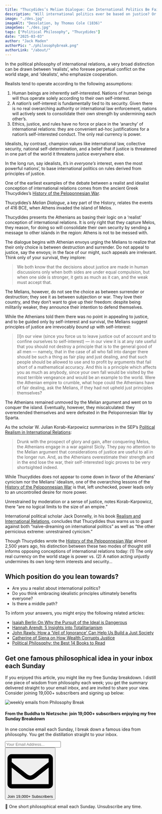 ```yaml
---
title: "Thucydides’s Melian Dialogue: Can International Politics Be Fair?"
description: "Will international politics ever be based on justice? Or will it forever remain the arena of conflicting power and national interests? Almost 2,500 years ago, ancient Greek thinker Thucydides outlined two opposing modes of thought..."
image: "./des.jpg"
imageAlt: "Desolation, by Thomas Cole (1836)"
imageSeo: "./des.jpg"
tags: ["Political Philosophy", "Thucydides"]
date: "2025-03-03"
author: "Jack Maden"
authorPic: "./philosophybreak.png"
authorLink: "/about/"
---
```


<span class="big-letter">I</span>n the political philosophy of international relations, a very broad distinction can be drawn between ‘realists’, who foresee perpetual conflict on the world stage, and ‘idealists’, who emphasize cooperation.

Realists tend to operate according to the following assumptions:

1. Human beings are inherently self-interested. Nations of human beings will thus operate solely according to their own self-interest.
2. A nation’s self-interest is fundamentally tied to its security. Given there is no real overarching authority or international law enforcement, nations will actively seek to consolidate their own strength by undermining each other’s.
3. Ethics, justice, and rules have no force or place in the ‘anarchy’ of international relations: they are convenient ad-hoc justifications for a nation’s self-interested conduct. The only real currency is power.

Idealists, by contrast, champion values like international law, collective security, national self-determination, and a belief that if justice is threatened in one part of the world it threatens justice everywhere else.

In the long run, say idealists, it’s in _everyone’s_ interest, even the most powerful nations’, to base international politics on rules derived from principles of justice.

One of the earliest examples of the debate between a realist and idealist conception of international relations comes from the ancient Greek Thucydides’s <a target="_blank" rel="noopener noreferrer sponsored" href="https://amzn.to/41E0v92">History of the Peloponnesian War</a>.

Thucydides’s _Melian Dialogue_, a key part of the History, relates the events of 416 BCE, when Athens invaded the island of Melos.

Thucydides presents the Athenians as basing their logic on a ‘realist’ conception of international relations. It is only right that they capture Melos, they reason, for doing so will consolidate their own security by sending a message to other islands in the region: Athens is not to be messed with.

The dialogue begins with Athenian envoys urging the Melians to realize that their only choice is between destruction and surrender. Do not appeal to justice, say the envoys; in the face of our might, such appeals are irrelevant. Think only of your survival, they implore:

>We both know that the decisions about justice are made in human discussions only when both sides are under equal compulsion, but when one side is stronger, it gets as much as it can, and the weak must accept that.

The Melians, however, do not see the choice as between surrender or destruction; they see it as between subjection or war. They love their country, and they don’t want to give up their freedom: despite being militarily weaker, they announce their intention to defend themselves.

While the Athenians told them there was no point in appealing to justice, and to be guided only by self-interest and survival, the Melians suggest principles of justice are irrevocably _bound up_ with self-interest:

>\[I]n our view (since you force us to leave justice out of account and to confine ourselves to self-interest) — in our view it is at any rate useful that you should not destroy a principle that is to the general good of all men — namely, that in the case of all who fall into danger there should be such a thing as fair play and just dealing, and that such people should be allowed to use and to profit by arguments that fail short of a mathematical accuracy. And this is a principle which affects you as much as anybody, since your own fall would be visited by the most terrible vengeance and would be an example to the world.
Were the Athenian empire to crumble, what hope could the Athenians have of fair dealing, ask the Melians, if they had not upheld just principles themselves?

The Athenians remained unmoved by the Melian argument and went on to conquer the island. Eventually, however, they miscalculated: they overextended themselves and were defeated in the Peloponnesian War by Sparta.

As the scholar W. Julian Korab-Karpowicz summarizes in the SEP’s [Political Realism in International Relations](https://plato.stanford.edu/entries/realism-intl-relations/):

>Drunk with the prospect of glory and gain, after conquering Melos, the Athenians engage in a war against Sicily. They pay no attention to the Melian argument that considerations of justice are useful to all in the longer run. And, as the Athenians overestimate their strength and in the end lose the war, their self-interested logic proves to be very shortsighted indeed.

While Thucydides does not appear to come down in favor of the Athenians’ cynicism nor the Melians’ idealism, one of the overarching lessons of the <a target="_blank" rel="noopener noreferrer sponsored" href="https://amzn.to/41E0v92">History of the Peloponnesian War</a> is that, left unchecked, power leads only to an uncontrolled desire for more power.

Unrestrained by moderation or a sense of justice, notes Korab-Karpowicz, there “are no logical limits to the size of an empire.”

International political scholar Jack Donnelly, in his book <a target="_blank" rel="noopener noreferrer sponsored" href="https://amzn.to/4bqilzq">Realism and International Relations</a>, concludes that Thucydides thus warns us to guard against both “naïve-dreaming on international politics” as well as “the other pernicious extreme: unrestrained cynicism.”

Though Thucydides wrote the <a target="_blank" rel="noopener noreferrer sponsored" href="https://amzn.to/41E0v92">History of the Peloponnesian War</a> almost 2,500 years ago, his distinction between these two modes of thought still informs opposing conceptions of international relations today: (1) The only real currency on the world stage is power vs. (2) A nation acting unjustly undermines its own long-term interests and security…

## Which position do you lean towards?

- Are you a realist about international politics? 
- Do you think embracing idealistic principles ultimately benefits everyone?
- Is there a middle path?

To inform your answers, you might enjoy the following related articles:

- [Isaiah Berlin On Why the Pursuit of the Ideal is Dangerous](/articles/isaiah-berlin-on-why-the-pursuit-of-the-ideal-is-harmful/)
- [Hannah Arendt: 5 Insights into Totalitarianism](/articles/hannah-arendt-5-insights-into-totalitarianism/)
- [John Rawls: How a ‘Veil of Ignorance’ Can Help Us Build a Just Society](/articles/john-rawls-how-a-veil-of-ignorance-can-help-us-build-a-just-society/)
- [Catherine of Siena on How Wealth Corrupts Justice](/articles/catherine-of-siena-on-how-wealth-corrupts-justice/)
- [Political Philosophy: the Best 14 Books to Read](/reading-lists/political-philosophy/)

## Get one famous philosophical idea in your inbox each Sunday

<span class="big-letter">I</span>f you enjoyed this article, you might like my free Sunday breakdown. I distill one piece of wisdom from philosophy each week; you get the summary delivered straight to your email inbox, and are invited to share your view. Consider joining 19,000+ subscribers and signing up below:

<!--big subscribe-->
<div class="course-promo darkradial-background subscribe text-center">
    <img src="/static/6313d50bc32799a6c869239128784c7b/e7f7a/weekly-break.webp" alt="weekly emails from Philosophy Break">
    <h4>From the Buddha to Nietzsche: join 19,000+ subscribers enjoying my free Sunday Breakdown</h4>
    <p class="small-grey-font no-mar-bottom">In one concise email each Sunday, I break down a famous idea from philosophy. You get the distillation straight to your inbox.</p>
    <div class="small-pad-top">
        <form action="https://app.convertkit.com/forms/5812400/subscriptions" method="post" data-sv-form="5812400" data-uid="be0e52d3c0" data-format="inline" data-version="6" data-options="{&quot;settings&quot;:{&quot;after_subscribe&quot;:{&quot;action&quot;:&quot;message&quot;,&quot;success_message&quot;:&quot;Thank you, philosopher! Your welcome email will land in your inbox shortly.&quot;,&quot;redirect_url&quot;:&quot;/thank-you/&quot;},&quot;analytics&quot;:{&quot;google&quot;:null,&quot;fathom&quot;:null,&quot;facebook&quot;:null,&quot;segment&quot;:null,&quot;pinterest&quot;:null,&quot;sparkloop&quot;:null,&quot;googletagmanager&quot;:null},&quot;modal&quot;:{&quot;trigger&quot;:&quot;timer&quot;,&quot;scroll_percentage&quot;:null,&quot;timer&quot;:5,&quot;devices&quot;:&quot;all&quot;,&quot;show_once_every&quot;:15},&quot;powered_by&quot;:{&quot;show&quot;:false,&quot;url&quot;:&quot;https://convertkit.com/features/forms?utm_campaign=poweredby&amp;utm_content=form&amp;utm_medium=referral&amp;utm_source=dynamic&quot;},&quot;recaptcha&quot;:{&quot;enabled&quot;:false},&quot;return_visitor&quot;:{&quot;action&quot;:&quot;show&quot;,&quot;custom_content&quot;:&quot;&quot;},&quot;slide_in&quot;:{&quot;display_in&quot;:&quot;bottom_right&quot;,&quot;trigger&quot;:&quot;timer&quot;,&quot;scroll_percentage&quot;:null,&quot;timer&quot;:5,&quot;devices&quot;:&quot;all&quot;,&quot;show_once_every&quot;:15},&quot;sticky_bar&quot;:{&quot;display_in&quot;:&quot;top&quot;,&quot;trigger&quot;:&quot;timer&quot;,&quot;scroll_percentage&quot;:null,&quot;timer&quot;:5,&quot;devices&quot;:&quot;all&quot;,&quot;show_once_every&quot;:15}},&quot;version&quot;:&quot;6&quot;}" min-width="400 500 600 700 800">
        <div data-style="clean"><ul data-element="errors" data-group="alert"></ul><div data-element="fields" data-stacked="false">
            <div>
                <input name="email_address" aria-label="Your Email Address..." placeholder="Your Email Address..." required type="email" />
            </div>
            <button class="button primary" type="submit" data-element="submit"><div><div></div><div></div><div></div></div><span><svg xmlns="http://www.w3.org/2000/svg" viewBox="0 0 512 512"><path d="M464 64H48C21.49 64 0 85.49 0 112v288c0 26.51 21.49 48 48 48h416c26.51 0 48-21.49 48-48V112c0-26.51-21.49-48-48-48zm0 48v40.805c-22.422 18.259-58.168 46.651-134.587 106.49-16.841 13.247-50.201 45.072-73.413 44.701-23.208.375-56.579-31.459-73.413-44.701C106.18 199.465 70.425 171.067 48 152.805V112h416zM48 400V214.398c22.914 18.251 55.409 43.862 104.938 82.646 21.857 17.205 60.134 55.186 103.062 54.955 42.717.231 80.509-37.199 103.053-54.947 49.528-38.783 82.032-64.401 104.947-82.653V400H48z"/></svg>Join 19,000+ Subscribers</span></button>
            </div>
            </div>
        </form>
        <p class="tiny-mar-top no-mar-bottom review-font">💭 One short philosophical email each Sunday. Unsubscribe any time.</p>
    </div>
</div>
</div>